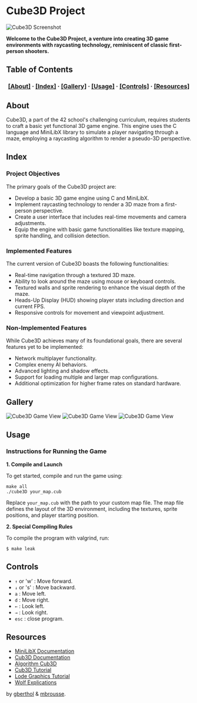 # Cube3D Project

![Cube3D Screenshot](https://i.imgur.com/WOr2YWP.png)

**Welcome to the Cube3D Project, a venture into creating 3D game environments with raycasting technology, reminiscent of classic first-person shooters.**

## Table of Contents

<h3 align="center">
	<a href="#about">[About]</a>
	<span> · </span>
	<a href="#index">[Index]</a>
	<span> · </span>
	<a href="#gallery">[Gallery]</a>
	<span> · </span>
    <a href="#usage">[Usage]</a>
    <span> · </span>
	<a href="#controls">[Controls]</a>
    <span> · </span>
	<a href="#resources">[Resources]</a>
</h3>

## About

Cube3D, a part of the 42 school's challenging curriculum, requires students to craft a basic yet functional 3D game engine. This engine uses the C language and MiniLibX library to simulate a player navigating through a maze, employing a raycasting algorithm to render a pseudo-3D perspective.

## Index

### Project Objectives

The primary goals of the Cube3D project are:
- Develop a basic 3D game engine using C and MiniLibX.
- Implement raycasting technology to render a 3D maze from a first-person perspective.
- Create a user interface that includes real-time movements and camera adjustments.
- Equip the engine with basic game functionalities like texture mapping, sprite handling, and collision detection.

### Implemented Features

The current version of Cube3D boasts the following functionalities:
- Real-time navigation through a textured 3D maze.
- Ability to look around the maze using mouse or keyboard controls.
- Textured walls and sprite rendering to enhance the visual depth of the maze.
- Heads-Up Display (HUD) showing player stats including direction and current FPS.
- Responsive controls for movement and viewpoint adjustment.

### Non-Implemented Features

While Cube3D achieves many of its foundational goals, there are several features yet to be implemented:
- Network multiplayer functionality.
- Complex enemy AI behaviors.
- Advanced lighting and shadow effects.
- Support for loading multiple and larger map configurations.
- Additional optimization for higher frame rates on standard hardware.


## Gallery

![Cube3D Game View ](https://i.imgur.com/j5mVvR6.png)
![Cube3D Game View ](https://i.imgur.com/cIreg8u.png)
![Cube3D Game View ](https://i.imgur.com/pWb0tQM.png)

## Usage

### Instructions for Running the Game

**1. Compile and Launch**

To get started, compile and run the game using:

```shell
make all
./cube3D your_map.cub
```
Replace `your_map.cub` with the path to your custom map file. The map file defines the layout of the 3D environment, including the textures, sprite positions, and player starting position.

**2. Special Compiling Rules**

To compile the program with valgrind, run:

```shell
$ make leak
```

## Controls

- `↑` or 'w' : Move forward.
- `↓` or 's' : Move backward.
- `a` : Move left.
- `d` : Move right.
- `←` : Look left.
- `→` : Look right.
- `esc` : close program.

## Resources

- [MiniLibX Documentation](https://harm-smits.github.io/42docs/)
- [Cub3D Documentation](https://harm-smits.github.io/42docs/projects/cub3d)
- [Algorithm Cub3D](https://docs.google.com/document/d/1tdNYHg3Mfqf8dr8W6Ajs3seUugwtmaQizZ7BzimkXog/edit?pli=1#heading=h.bd9zh49nig4r)
- [Cub3D Tutorial](http://forums.mediabox.fr/wiki/tutoriaux/flashplatform/affichage/3d/raycasting)
- [Lode Graphics Tutorial](https://lodev.org/cgtutor/raycasting.html)
- [Wolf Explications](https://guy-grave.developpez.com/tutoriels/jeux/doom-wolfenstein-raycasting/)

by [gberthol](https://github.com/Pastequeisntreal) & [mbrousse](https://github.com/maxdegers).
